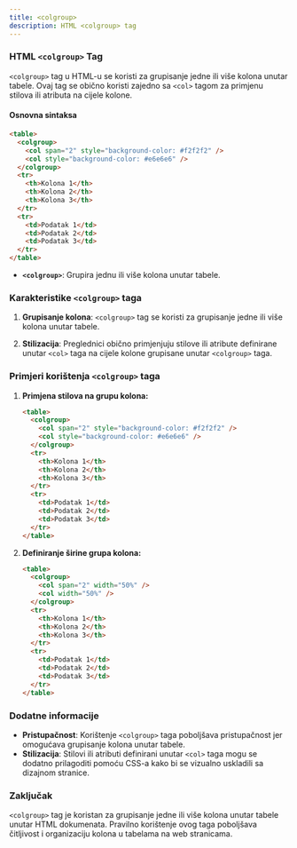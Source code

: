 ```yaml
---
title: <colgroup>
description: HTML <colgroup> tag
---
```


### HTML `<colgroup>` Tag

`<colgroup>` tag u HTML-u se koristi za grupisanje jedne ili više kolona unutar tabele. Ovaj tag se obično koristi zajedno sa `<col>` tagom za primjenu stilova ili atributa na cijele kolone.

#### Osnovna sintaksa

```html
<table>
  <colgroup>
    <col span="2" style="background-color: #f2f2f2" />
    <col style="background-color: #e6e6e6" />
  </colgroup>
  <tr>
    <th>Kolona 1</th>
    <th>Kolona 2</th>
    <th>Kolona 3</th>
  </tr>
  <tr>
    <td>Podatak 1</td>
    <td>Podatak 2</td>
    <td>Podatak 3</td>
  </tr>
</table>
```

- **`<colgroup>`**: Grupira jednu ili više kolona unutar tabele.

### Karakteristike `<colgroup>` taga

1. **Grupisanje kolona**:
   `<colgroup>` tag se koristi za grupisanje jedne ili više kolona unutar tabele.

2. **Stilizacija**:
   Preglednici obično primjenjuju stilove ili atribute definirane unutar `<col>` taga na cijele kolone grupisane unutar `<colgroup>` taga.

### Primjeri korištenja `<colgroup>` taga

1. **Primjena stilova na grupu kolona:**

   ```html
   <table>
     <colgroup>
       <col span="2" style="background-color: #f2f2f2" />
       <col style="background-color: #e6e6e6" />
     </colgroup>
     <tr>
       <th>Kolona 1</th>
       <th>Kolona 2</th>
       <th>Kolona 3</th>
     </tr>
     <tr>
       <td>Podatak 1</td>
       <td>Podatak 2</td>
       <td>Podatak 3</td>
     </tr>
   </table>
   ```

2. **Definiranje širine grupa kolona:**
   ```html
   <table>
     <colgroup>
       <col span="2" width="50%" />
       <col width="50%" />
     </colgroup>
     <tr>
       <th>Kolona 1</th>
       <th>Kolona 2</th>
       <th>Kolona 3</th>
     </tr>
     <tr>
       <td>Podatak 1</td>
       <td>Podatak 2</td>
       <td>Podatak 3</td>
     </tr>
   </table>
   ```

### Dodatne informacije

- **Pristupačnost**: Korištenje `<colgroup>` taga poboljšava pristupačnost jer omogućava grupisanje kolona unutar tabele.
- **Stilizacija**: Stilovi ili atributi definirani unutar `<col>` taga mogu se dodatno prilagoditi pomoću CSS-a kako bi se vizualno uskladili sa dizajnom stranice.

### Zaključak

`<colgroup>` tag je koristan za grupisanje jedne ili više kolona unutar tabele unutar HTML dokumenata. Pravilno korištenje ovog taga poboljšava čitljivost i organizaciju kolona u tabelama na web stranicama.

